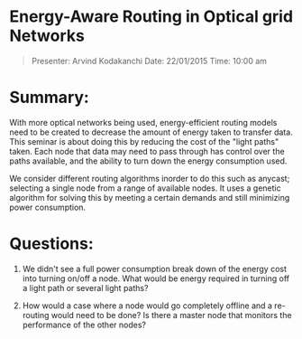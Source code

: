 Energy-Aware Routing in Optical grid Networks
=============================================

> Presenter: Arvind Kodakanchi
> Date: 22/01/2015
> Time: 10:00 am

# Summary:

With more optical networks being used, energy-efficient routing models need to be created to decrease the amount of energy taken to transfer data. This seminar is about doing this by reducing the cost of the "light paths" taken. Each node that data may need to pass through has control over the paths available, and the ability to turn down the energy consumption used.

We consider different routing algorithms inorder to do this such as anycast; selecting a single node from a range of available nodes. It uses a genetic algorithm for solving this by meeting a certain demands and still minimizing power consumption.

# Questions:

 1. We didn't see a full power consumption break down of the energy cost into turning on/off a node. What would be energy required in turning off a light path or several light paths?

 2. How would a case where a node would go completely offline and a re-routing would need to be done? Is there a master node that monitors the performance of the other nodes?
